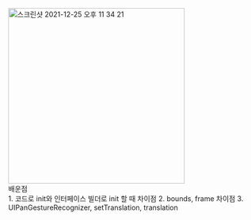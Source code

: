 <img width="356" alt="스크린샷 2021-12-25 오후 11 34 21" src="https://user-images.githubusercontent.com/58182106/147387526-5f5155d3-0aff-4dc8-8334-b62f1dc73162.png">
<br>
배운점
<br>
1. 코드로 init와 인터페이스 빌더로 init 할 때 차이점
2. bounds, frame 차이점
3. UIPanGestureRecognizer, setTranslation, translation
